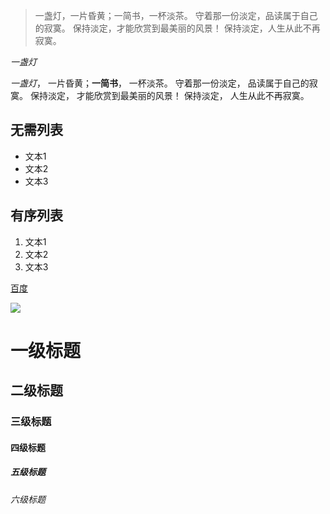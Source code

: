 > 一盏灯，一片昏黄；一简书，一杯淡茶。
> 守着那一份淡定，品读属于自己的寂寞。
> 保持淡定，才能欣赏到最美丽的风景！
> 保持淡定，人生从此不再寂寞。

_一盏灯_

*一盏灯*， 一片昏黄；**一简书**， 一杯淡茶。 守着那一份淡定， 品读属于自己的寂寞。 保持淡定， 才能欣赏到最美丽的风景！ 保持淡定， 人生从此不再寂寞。

## 无需列表
- 文本1
- 文本2
- 文本3

## 有序列表
1. 文本1
2. 文本2
3. 文本3

[百度](http://www.baidu.com)

![](http://pic2.qiyipic.com/image/20141223/18/0d/a_100008748_m_601_m3_195_260.jpg)
# 一级标题
## 二级标题
### 三级标题
#### 四级标题
##### 五级标题
###### 六级标题
